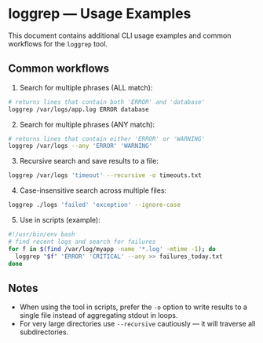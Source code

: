 # loggrep — Usage Examples

This document contains additional CLI usage examples and common workflows for the `loggrep` tool.

## Common workflows

1) Search for multiple phrases (ALL match):

```sh
# returns lines that contain both 'ERROR' and 'database'
loggrep /var/logs/app.log ERROR database
```

2) Search for multiple phrases (ANY match):

```sh
# returns lines that contain either 'ERROR' or 'WARNING'
loggrep /var/logs --any 'ERROR' 'WARNING'
```

3) Recursive search and save results to a file:

```sh
loggrep /var/logs 'timeout' --recursive -o timeouts.txt
```

4) Case-insensitive search across multiple files:

```sh
loggrep ./logs 'failed' 'exception' --ignore-case
```

5) Use in scripts (example):

```sh
#!/usr/bin/env bash
# find recent logs and search for failures
for f in $(find /var/log/myapp -name '*.log' -mtime -1); do
  loggrep "$f" 'ERROR' 'CRITICAL' --any >> failures_today.txt
done
```

## Notes
- When using the tool in scripts, prefer the `-o` option to write results to a single file instead of aggregating stdout in loops.
- For very large directories use `--recursive` cautiously — it will traverse all subdirectories.
